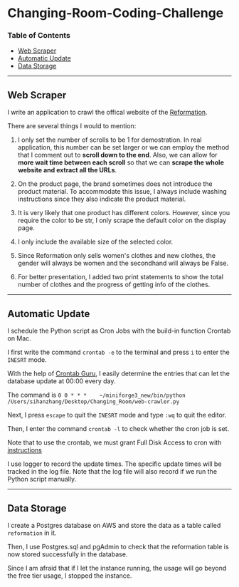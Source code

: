 # Changing-Room-Coding-Challenge

### Table of Contents

- [Web Scraper](#web-scraper)
- [Automatic Update](#automatic-update)
- [Data Storage](#data-storage)


---

## Web Scraper

I write an application to crawl the offical website of the [Reformation](https://www.thereformation.com/clothing).

There are several things I would to mention:

1. I only set the number of scrolls to be 1 for demostration. In real application, this number can be set larger or we can employ the method that I comment out to __scroll down to the end__. Also, we can allow for __more wait time between each scroll__ so that we can __scrape the whole website and extract all the URLs__.

2. On the product page, the brand sometimes does not introduce the product material. To accommodate this issue, I always include washing instructions since they also indicate the product material.

3. It is very likely that one product has different colors. However, since you require the color to be str, I only scrape the default color on the display page.

4. I only include the available size of the selected color.

5. Since Reformation only sells women's clothes and new clothes, the gender will always be women and the secondhand will always be False.

6. For better presentation, I added two print statements to show the total number of clothes and the progress of getting info of the clothes.

---

## Automatic Update
I schedule the Python script as Cron Jobs with the build-in function Crontab on Mac.

I first write the command ```crontab -e``` to the terminal and press ```i``` to enter the ```INESRT``` mode.

With the help of [Crontab Guru](https://crontab.guru/#0_0_*_*_*), I easily determine the entries that can let the database update at 00:00 every day.

The command is ```0 0 * * *    ~/miniforge3_new/bin/python /Users/sihanzhang/Desktop/Changing_Room/web-crawler.py```

Next, I press ```escape``` to quit the ```INESRT``` mode and type ```:wq``` to quit the editor.

Then, I enter the command ```crontab -l``` to check whether the cron job is set.

Note that to use the crontab, we must grant Full Disk Access to cron with [instructions](https://www.bejarano.io/fixing-cron-jobs-in-mojave/)

I use logger to record the update times. The specific update times will be tracked in the log file. Note that the log file will also record if we run the Python script manually.


---

## Data Storage

I create a Postgres database on AWS and store the data as a table called ```reformation``` in it. 

Then, I use Postgres.sql and pgAdmin to check that the reformation table is now stored successfully in the database.

Since I am afraid that if I let the instance running, the usage will go beyond the free tier usage, I stopped the instance.